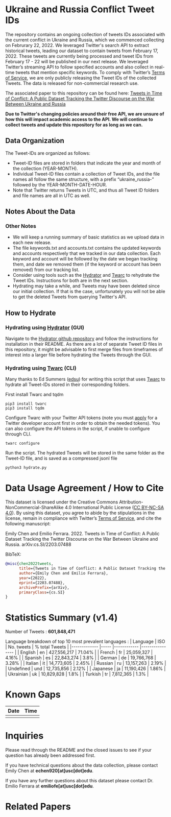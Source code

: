 # Ukraine and Russia Conflict Tweet IDs
 
The repository contains an ongoing collection of tweets IDs associated with the current conflict in Ukraine and Russia, which we commenced collecting on Februrary 22, 2022. We leveraged Twitter's search API to extract historical tweets, leading our dataset to contain tweets from February 17, 2022. These tweets are currently being processed and tweet IDs from February 17 - 22 will be published in our next release. We leveraged Twitter’s streaming API to follow specified accounts and also collect in real-time tweets that mention specific keywords. To comply with Twitter’s [Terms of Service](https://developer.twitter.com/en/developer-terms/agreement-and-policy), we are only publicly releasing the Tweet IDs of the collected Tweets. The data is released for non-commercial research use. 

The associated paper to this repository can be found here: [Tweets in Time of Conflict: A Public Dataset Tracking the Twitter Discourse on the War Between Ukraine and Russia](https://arxiv.org/abs/2203.07488)

**Due to Twitter's changing policies around their free API, we are unsure of how this will impact academic access to the API. We will continue to collect tweets and update this repository for as long as we can.**

## Data Organization
The Tweet-IDs are organized as follows:
* Tweet-ID files are stored in folders that indicate the year and month of the collection (YEAR-MONTH). 
* Individual Tweet-ID files contain a collection of Tweet IDs, and the file names all follow the same structure, with a prefix “ukraine_russia-” followed by the YEAR-MONTH-DATE-HOUR. 
* Note that Twitter returns Tweets in UTC, and thus all Tweet ID folders and file names are all in UTC as well. 

## Notes About the Data
### Other Notes
* We will keep a running summary of basic statistics as we upload data in each new release. 
* The file keywords.txt and accounts.txt contains the updated keywords and accounts respectively that we tracked in our data collection. Each keyword and account will be followed by the date we began tracking them, and date we removed them (if the keyword or account has been removed) from our tracking list. 
* Consider using tools such as the [Hydrator](https://github.com/DocNow/hydrator) and [Twarc](https://github.com/DocNow/twarc) to rehydrate the Tweet IDs. Instructions for both are in the next section. 
* Hydrating may take a while, and Tweets may have been deleted since our initial collection. If that is the case, unfortunately you will not be able to get the deleted Tweets from querying Twitter's API. 

## How to Hydrate

### Hydrating using [Hydrator](https://github.com/DocNow/hydrator) (GUI)
Navigate to the [Hydrator github repository](https://github.com/DocNow/hydrator) and follow the instructions for installation in their README. As there are a lot of separate Tweet ID files in this repository, it might be advisable to first merge files from timeframes of interest into a larger file before hydrating the Tweets through the GUI. 

### Hydrating using [Twarc](https://github.com/DocNow/twarc) (CLI)
Many thanks to Ed Summers ([edsu](https://github.com/edsu)) for writing this script that uses [Twarc](https://github.com/DocNow/twarc) to hydrate all Tweet-IDs stored in their corresponding folders. 

First install Twarc and tqdm
```
pip3 install twarc
pip3 install tqdm
```

Configure Twarc with your Twitter API tokens (note you must [apply](https://developer.twitter.com/en/apply-for-access) for a Twitter developer account first in order to obtain the needed tokens). You can also configure the API tokens in the script, if unable to configure through CLI. 
```
twarc configure
```

Run the script. The hydrated Tweets will be stored in the same folder as the Tweet-ID file, and is saved as a compressed jsonl file
```
python3 hydrate.py
```

# Data Usage Agreement / How to Cite
This dataset is licensed under the Creative Commons Attribution-NonCommercial-ShareAlike 4.0 International Public License ([CC BY-NC-SA 4.0](https://creativecommons.org/licenses/by-nc-sa/4.0/)). By using this dataset, you agree to abide by the stipulations in the license, remain in compliance with Twitter’s [Terms of Service](https://developer.twitter.com/en/developer-terms/agreement-and-policy), and cite the following manuscript: 

Emily Chen and Emilio Ferrara. 2022. Tweets in Time of Conflict: A Public Dataset Tracking the Twitter Discourse on the War Between Ukraine and Russia. arXiv:cs.SI/2203.07488

BibTeX:
```bibtex
@misc{chen2022tweets,
      title={Tweets in Time of Conflict: A Public Dataset Tracking the Twitter Discourse on the War Between Ukraine and Russia}, 
      author={Emily Chen and Emilio Ferrara},
      year={2022},
      eprint={2203.07488},
      archivePrefix={arXiv},
      primaryClass={cs.SI}
}
```


# Statistics Summary (v1.4)
Number of Tweets : **601,848,471**

Language breakdown of top 10 most prevalent languages :
| Language        | ISO     | No. tweets       | % total Tweets     |
|-------------    |-----    |------------      |----------------    |
| English         | en      | 427,556,217      | 71.04%             |
| French          | fr      | 25,059,327       | 4.16%              |
| Spanish         | es      | 22,843,274       | 3.8%               |
| German          | de      | 19,766,768       | 3.28%              |
| Italian         | it      | 14,773,605       | 2.45%              |
| Russian         | ru      | 13,157,263       | 2.19%              |
| Undefined       | und     | 12,735,856       | 2.12%              |
| Japanese        | ja      | 11,190,426       | 1.86%              |
| Ukrainian       | uk      | 10,829,828       | 1.8%               |
| Turkish         | tr      | 7,812,365        | 1.3%               |

# Known Gaps
| Date          | Time              |
|-------------  |-----              |
|  | |


# Inquiries

Please read through the README and the closed issues to see if your question has already been addressed first. 

If you have technical questions about the data collection, please contact Emily Chen at **echen920[at]usc[dot]edu**.

If you have any further questions about this dataset please contact Dr. Emilio Ferrara at **emiliofe[at]usc[dot]edu**.

# Related Papers
